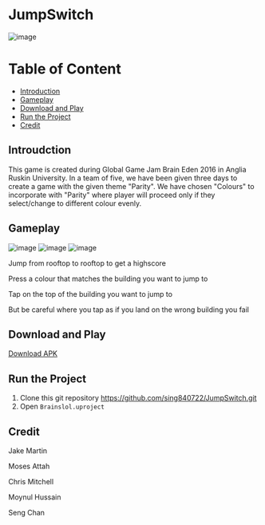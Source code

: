 # JumpSwitch
![image](https://user-images.githubusercontent.com/9387781/68987093-2752cb80-081e-11ea-8103-0a746517466e.png)

# Table of Content
* [Introduction](#introduction)
* [Gameplay](#gameplay)
* [Download and Play](#download-and-play)
* [Run the Project](#run-the-project)
* [Credit](#credit)

## Introudction
This game is created during Global Game Jam Brain Eden 2016 in Anglia Ruskin University. In a team of five, we have been given three days to create a game with the given theme "Parity". We have chosen "Colours" to incorporate with "Parity" where player will proceed only if they select/change to different colour evenly.

## Gameplay
![image](https://user-images.githubusercontent.com/9387781/69002332-fc7f7a80-08e4-11ea-9a4a-73bee2eb4f26.png)
![image](https://user-images.githubusercontent.com/9387781/69003610-3197c700-08fd-11ea-8863-e9e7272f5736.png)
![image](https://user-images.githubusercontent.com/9387781/69003613-39f00200-08fd-11ea-96b3-f769816e4015.png)

Jump from rooftop to rooftop to get a highscore

Press a colour that matches the building you want to jump to

Tap on the top of the building you want to jump to

But be careful where you tap as if you land on the wrong building you fail

## Download and Play
[Download APK](https://drive.google.com/open?id=1jA-JVTgba2woU9a5XTpR-AGMIZLQcSZp)

## Run the Project
1. Clone this git repository https://github.com/sing840722/JumpSwitch.git
2. Open `Brainslol.uproject`

## Credit
Jake Martin

Moses Attah

Chris Mitchell

Moynul Hussain

Seng Chan
